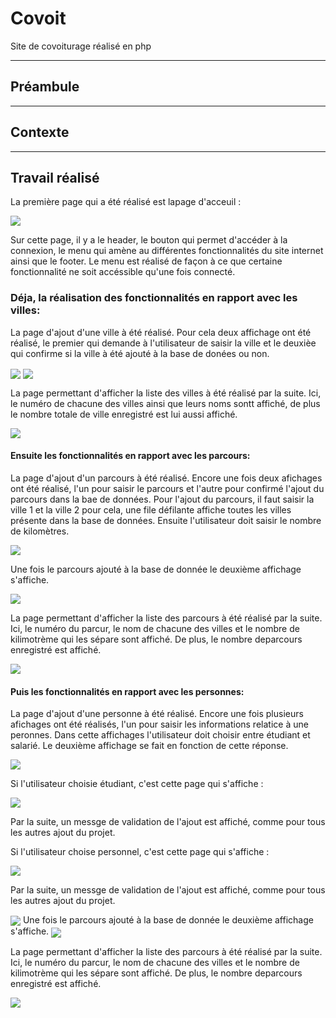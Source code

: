 # Covoit
Site de covoiturage réalisé en php

***
## Préambule


***
## Contexte


***
## Travail réalisé
La première page qui a été réalisé est lapage d'acceuil : 

<img align="center" src="https://github.com/manon-deleest/Vrac/blob/master/Acceuil.PNG">

Sur cette page, il y a le header, le bouton qui permet d'accéder à la connexion, le menu qui amène au différentes fonctionnalités du site internet ainsi que le footer. Le menu est réalisé de façon à ce que certaine fonctionnalité ne soit accéssible qu'une fois connecté. 

### Déja, la réalisation des fonctionnalités en rapport avec les villes: 

La page d'ajout d'une ville à été réalisé. Pour cela deux affichage ont été réalisé, le premier qui demande à l'utilisateur de saisir la ville et le deuxièe qui confirme si la ville à été ajouté à la base de donées ou non. 

<img align="center" src="https://github.com/manon-deleest/Vrac/blob/master/AjouterVille.PNG">

<img align="center" src="https://github.com/manon-deleest/Vrac/blob/master/Validation%20Ajouter%20ville.PNG">

La page permettant d'afficher la liste des villes à été réalisé par la suite. Ici, le numéro de chacune des villes ainsi que leurs noms sontt affiché, de plus le nombre totale de ville enregistré est lui aussi affiché. 

<img align="center" src="https://github.com/manon-deleest/Vrac/blob/master/ListerVille.PNG">

#### Ensuite les fonctionnalités en rapport avec les parcours: 

La page d'ajout d'un parcours à été réalisé. Encore une fois deux afichages ont été réalisé, l'un pour saisir le parcours et l'autre pour confirmé l'ajout du parcours dans la bae de données. Pour l'ajout du parcours, il faut saisir la ville 1 et la ville 2 pour cela, une file défilante affiche toutes les villes présente dans la base de données. Ensuite l'utilisateur doit saisir le nombre de kilomètres. 

<img align="center" src="https://github.com/manon-deleest/Vrac/blob/master/AjouterParcour.PNG">

Une fois le parcours ajouté à la base de donnée le deuxième affichage s'affiche. 

<img align="center" src="https://github.com/manon-deleest/Vrac/blob/master/Parcour%20validation.PNG">

La page permettant d'afficher la liste des parcours à été réalisé par la suite. Ici, le numéro du parcur, le nom de chacune des villes et le nombre de kilimotrème qui les sépare sont affiché. De plus, le nombre deparcours enregistré est affiché. 

<img align="center" src="https://github.com/manon-deleest/Vrac/blob/master/ListeParcour.PNG">

#### Puis les fonctionnalités en rapport avec les personnes: 

La page d'ajout d'une personne à été réalisé. Encore une fois plusieurs afichages ont été réalisés, l'un pour saisir les informations relatice à une peronnes. Dans cette affichages l'utilisateur doit choisir entre étudiant et salarié. Le deuxième affichage se fait en fonction de cette réponse. 

<img align="center" src="https://github.com/manon-deleest/Vrac/blob/master/Ajouter%20personne.PNG">

Si l'utilisateur choisie étudiant, c'est cette page qui s'affiche : 

<img align="center" src="https://github.com/manon-deleest/Vrac/blob/master/ajout%C3%A9tudiant.PNG">

Par la suite, un messge de validation de l'ajout est affiché, comme pour tous les autres ajout du projet. 

Si l'utilisateur choise personnel, c'est cette page qui s'affiche : 

<img align="center" src="https://github.com/manon-deleest/Vrac/blob/master/Ajout%20Salari%C3%A9.PNG">

Par la suite, un messge de validation de l'ajout est affiché, comme pour tous les autres ajout du projet. 












<img align="center" src="https://github.com/manon-deleest/Vrac/blob/master/ajout%C3%A9tudiant.PNG">
Une fois le parcours ajouté à la base de donnée le deuxième affichage s'affiche. 

<img align="center" src="https://github.com/manon-deleest/Vrac/blob/master/Parcour%20validation.PNG">

La page permettant d'afficher la liste des parcours à été réalisé par la suite. Ici, le numéro du parcur, le nom de chacune des villes et le nombre de kilimotrème qui les sépare sont affiché. De plus, le nombre deparcours enregistré est affiché. 

<img align="center" src="https://github.com/manon-deleest/Vrac/blob/master/ListeParcour.PNG">







